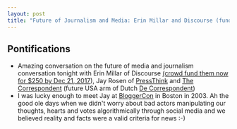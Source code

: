 ```yaml
---
layout: post
title: "Future of Journalism and Media: Erin Millar and Discourse (fund them now for $250 by Dec 21, 2017), Jay Rosen of PressThink and The Correspondent (future USA arm of Dutch De Correspondent)"
---
```


## Pontifications

* Amazing conversation on the future of media and journalism conversation tonight with Erin Millar of Discourse [(crowd fund them now for $250 by Dec 21, 2017](https://www.frontfundr.com/Company/discourse_media)), Jay Rosen of [PressThink](http://pressthink.org/) and [The Correspondent](https://thecorrespondent.com/) (future USA arm of Dutch [De Correspondent](https://decorrespondent.nl/))
* I was lucky enough to meet Jay at [BloggerCon](https://en.wikipedia.org/wiki/BloggerCon) in Boston in 2003. Ah the good ole days when we didn't worry about bad actors manipulating our thoughts, hearts and votes algorithmically through social media and we believed reality and facts were a valid criteria for news :-)